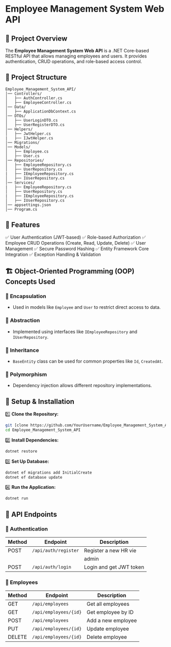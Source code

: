 # Employee Management System Web API

## 📌 Project Overview

The **Employee Management System Web API** is a .NET Core-based RESTful API that allows managing employees and users. It provides authentication, CRUD operations, and role-based access control.

## 📂 Project Structure

```
Employee_Management_System_API/
│── Controllers/
│   ├── AuthController.cs
│   ├── EmployeeController.cs
│── Data/
│   ├── ApplicationDbContext.cs
│── DTOs/
│   ├── UserLoginDTO.cs
│   ├── UserRegisterDTO.cs
│── Helpers/
│   ├── JwtHelper.cs
|   ├── IJwtHelper.cs
│── Migrations/
│── Models/
│   ├── Employee.cs
│   ├── User.cs
│── Repositories/
│   ├── EmployeeRepository.cs
│   ├── UserRepository.cs
|   ├── IEmployeeRepository.cs
│   ├── IUserRepository.cs
│── Services/
|   ├── EmployeeRepository.cs
│   ├── UserRepository.cs
|   ├── IEmployeeRepository.cs
│   ├── IUserRepository.cs
│── appsettings.json
│── Program.cs
```

## 🚀 Features

✅ User Authentication (JWT-based)
✅ Role-based Authorization
✅ Employee CRUD Operations (Create, Read, Update, Delete)
✅ User Management
✅ Secure Password Hashing
✅ Entity Framework Core Integration
✅ Exception Handling & Validation

## 🏗️ Object-Oriented Programming (OOP) Concepts Used

### 🔹 **Encapsulation**

- Used in models like `Employee` and `User` to restrict direct access to data.

### 🔹 **Abstraction**

- Implemented using interfaces like `IEmployeeRepository` and `IUserRepository`.

### 🔹 **Inheritance**

- `BaseEntity` class can be used for common properties like `Id`, `CreatedAt`.

### 🔹 **Polymorphism**

- Dependency injection allows different repository implementations.

## 🔧 Setup & Installation

1️⃣ **Clone the Repository:**

```sh
git [clone https://github.com/YourUsername/Employee_Management_System_API.git](https://github.com/NKhairnar203/Employee_Management_System_WebAPI_Q3_Tech)
cd Employee_Management_System_API
```

2️⃣ **Install Dependencies:**

```sh
dotnet restore
```

3️⃣ **Set Up Database:**

```sh
dotnet ef migrations add InitialCreate
dotnet ef database update
```

4️⃣ **Run the Application:**

```sh
dotnet run
```

## 🔑 API Endpoints

### 🔹 Authentication

| Method | Endpoint             | Description             |
| ------ | -------------------- | ----------------------- |
| POST   | `/api/auth/register` | Register a new HR vie   |
|        |                      | admin                 |
| POST   | `/api/auth/login`    | Login and get JWT token |

### 🔹 Employees

| Method | Endpoint              | Description        |
| ------ | --------------------- | ------------------ |
| GET    | `/api/employees`      | Get all employees  |
| GET    | `/api/employees/{id}` | Get employee by ID |
| POST   | `/api/employees`      | Add a new employee |
| PUT    | `/api/employees/{id}` | Update employee    |
| DELETE | `/api/employees/{id}` | Delete employee    |



